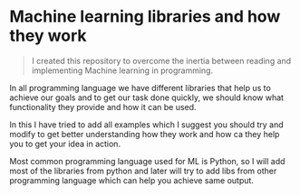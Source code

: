 # Machine learning libraries and how they work

> I created this repository to overcome the inertia between reading and implementing Machine learning in programming. 

In all programming language we have different libraries that help us to achieve our goals and to get our task done quickly, we should know what functionality they provide and how it can be used.

In this I have tried to add all examples which I suggest you should try and modify to get better understanding how they work and how ca they help you to get your idea in action.

Most common programming language used for ML is Python, so I will add most of the libraries from python and later will try to add libs from other programming language which can help you achieve same output.
